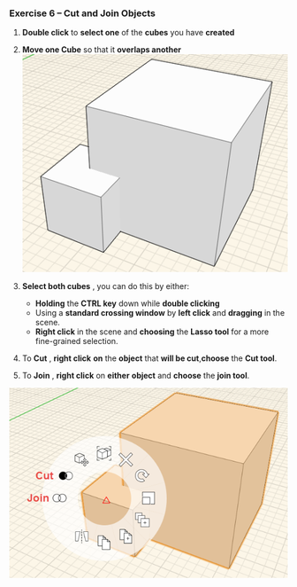 ### Exercise 6 – Cut and Join Objects

1. **Double click** to **select one** of the **cubes** you have **created**

2. **Move one Cube** so that it **overlaps another**
![](./images/a9bdaadd-5879-4a2d-98d4-34446eb79176.png)

5. **Select both cubes** , you can do this by either:
	- **Holding** the **CTRL key** down while **double clicking**
	- Using a **standard crossing window** by **left click** and **dragging**
in the scene.
	- **Right click** in the scene and **choosing** the **Lasso tool** for a
more fine-grained selection.

1. To **Cut** , **right click** **on** the **object** that **will be cut**,**choose** the **Cut tool**.
2. To **Join** , **right click** on **either** **object** and **choose**
the **join tool**.

![](./images/1e241324-7523-45d1-8cbb-4dedad3c42c7.png)